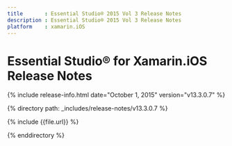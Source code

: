 ```yaml
---
title       : Essential Studio® 2015 Vol 3 Release Notes
description : Essential Studio® 2015 Vol 3 Release Notes
platform    : xamarin.iOS
---
```


# Essential Studio® for Xamarin.iOS Release Notes

{% include release-info.html date="October 1, 2015" version="v13.3.0.7" %} 

{% directory path: _includes/release-notes/v13.3.0.7 %}


{% include {{file.url}} %}

{% enddirectory %}